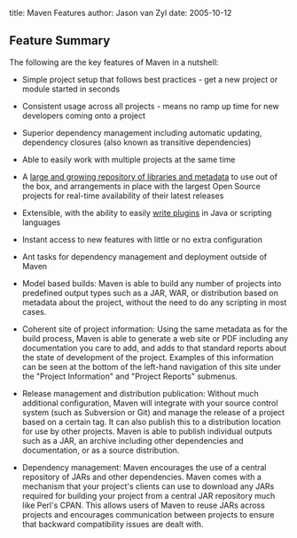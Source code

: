 title: Maven Features
author: Jason van Zyl
date: 2005-10-12

<!--
Licensed to the Apache Software Foundation (ASF) under one
or more contributor license agreements.  See the NOTICE file
distributed with this work for additional information
regarding copyright ownership.  The ASF licenses this file
to you under the Apache License, Version 2.0 (the
"License"); you may not use this file except in compliance
with the License.  You may obtain a copy of the License at

    http://www.apache.org/licenses/LICENSE-2.0

Unless required by applicable law or agreed to in writing,
software distributed under the License is distributed on an
"AS IS" BASIS, WITHOUT WARRANTIES OR CONDITIONS OF ANY
KIND, either express or implied.  See the License for the
specific language governing permissions and limitations
under the License.
-->
## Feature Summary


 The following are the key features of Maven in a nutshell:



 - Simple project setup that follows best practices - get a new project or module started in seconds

 - Consistent usage across all projects - means no ramp up time for new developers coming onto a project

 - Superior dependency management including automatic updating, dependency closures (also known as transitive dependencies)

 - Able to easily work with multiple projects at the same time

 - A [large and growing repository of libraries and metadata](/repository/) to use out of the box, and arrangements in place with the largest Open Source projects for real-time availability of their latest releases

 - Extensible, with the ability to easily [write plugins](/plugin-developers/) in Java or scripting languages

 - Instant access to new features with little or no extra configuration

 - Ant tasks for dependency management and deployment outside of Maven

 - Model based builds: Maven is able to build any number of projects into predefined output types such as a JAR, WAR, or distribution based on metadata about the project, without the need to do any scripting in most cases.

 - Coherent site of project information: Using the same metadata as for the build process, Maven is able to generate a web site or PDF including any documentation you care to add, and adds to that standard reports about the state of development of the project. Examples of this information can be seen at the bottom of the left-hand navigation of this site under the "Project Information" and "Project Reports" submenus.

 - Release management and distribution publication: Without much additional configuration, Maven will integrate with your source control system (such as Subversion or Git) and manage the release of a project based on a certain tag. It can also publish this to a distribution location for use by other projects. Maven is able to publish individual outputs such as a JAR, an archive including other dependencies and documentation, or as a source distribution.

 - Dependency management: Maven encourages the use of a central repository of JARs and other dependencies. Maven comes with a mechanism that your project's clients can use to download any JARs required for building your project from a central JAR repository much like Perl's CPAN. This allows users of Maven to reuse JARs across projects and encourages communication between projects to ensure that backward compatibility issues are dealt with.


<!--  this needs to be greatly expanded and is too detailed here ... jvz -->
